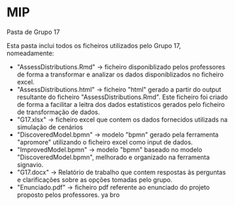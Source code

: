 # MIP
Pasta de Grupo 17

Esta pasta inclui todos os ficheiros utilizados pelo Grupo 17, nomeadamente:

- "AssessDistributions.Rmd" -> ficheiro disponiblizado pelos professores de forma a transformar e analizar os dados disponiblizados no ficheiro excel.
- "AssessDistributions.html" -> ficheiro "html" gerado a partir do output resultante do ficheiro "AssessDistributions.Rmd". Este ficheiro foi criado de forma a facilitar a leitra dos dados estatisticos gerados pelo ficheiro de transformação de dados.
- "G17.xlsx" -> ficheiro excel que contem os dados fornecidos utilizads na simulação de cenários
- "DiscoveredModel.bpmn" -> modelo "bpmn" gerado pela ferramenta "apromore" utilizando o ficheiro excel como input de dados.
- "ImprovedModel.bpmn" -> modelo "bpmn" baseado no modelo "DiscoveredModel.bpmn", melhorado e organizado na ferramenta signavio.
- "G17.docx" -> Relatório de trabalho que contem respostas às perguntas e clarificações sobre as opções tomadas pelo grupo.
-  "Enunciado.pdf" -> ficheiro pdf referente ao enunciado do projeto proposto pelos professores.
ya bro
